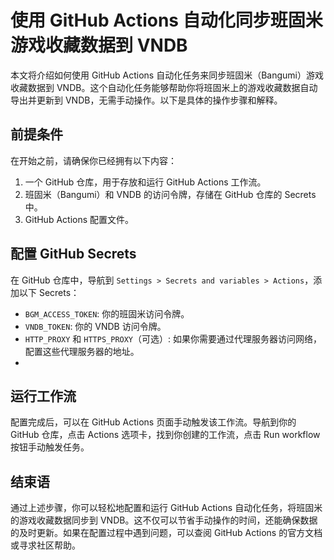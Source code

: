 # 使用 GitHub Actions 自动化同步班固米游戏收藏数据到 VNDB

本文将介绍如何使用 GitHub Actions 自动化任务来同步班固米（Bangumi）游戏收藏数据到 VNDB。这个自动化任务能够帮助你将班固米上的游戏收藏数据自动导出并更新到 VNDB，无需手动操作。以下是具体的操作步骤和解释。

## 前提条件

在开始之前，请确保你已经拥有以下内容：
1. 一个 GitHub 仓库，用于存放和运行 GitHub Actions 工作流。
2. 班固米（Bangumi）和 VNDB 的访问令牌，存储在 GitHub 仓库的 Secrets 中。
3. GitHub Actions 配置文件。

## 配置 GitHub Secrets

在 GitHub 仓库中，导航到 `Settings > Secrets and variables > Actions`，添加以下 Secrets：
- `BGM_ACCESS_TOKEN`: 你的班固米访问令牌。
- `VNDB_TOKEN`: 你的 VNDB 访问令牌。
- `HTTP_PROXY` 和 `HTTPS_PROXY`（可选）: 如果你需要通过代理服务器访问网络，配置这些代理服务器的地址。
-
## 运行工作流
配置完成后，可以在 GitHub Actions 页面手动触发该工作流。导航到你的 GitHub 仓库，点击 Actions 选项卡，找到你创建的工作流，点击 Run workflow 按钮手动触发任务。

## 结束语
通过上述步骤，你可以轻松地配置和运行 GitHub Actions 自动化任务，将班固米的游戏收藏数据同步到 VNDB。这不仅可以节省手动操作的时间，还能确保数据的及时更新。如果在配置过程中遇到问题，可以查阅 GitHub Actions 的官方文档或寻求社区帮助。
